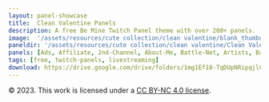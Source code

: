 ```yaml
---
layout: panel-showcase
title:  Clean Valentine Panels
description: A free Be Mine Twitch Panel theme with over 200+ panels.
image:  '/assets/resources/cute collection/clean valentine/blank_thumbnail.png'
paneldir: '/assets/resources/cute collection/clean valentine/Clean Valentine_'
panels: [Ads, Affiliate, 2nd-Channel, About-Me, Battle-Net, Artists, Background, ArtStation, Birthday, BTTV, Calendar, Blog, Charity, Chat-Rules, Clips, Channel-Points, Emotes, Fanmail, Donate, Editor, Friends, Games, Gear, FAQ, Hardware, Hive, Hall-of-Fame, Hall-of-Shame, Ko-Fi, Languages, Leaderboard, Links, Music, Mastadon, Merch, Mods, New-Channel, P.O, Partners, My-Shop, Sponsorships, Subscribe, Support, TikTok, Perks, Playlist, Pronouns, Rules]
tags: [free, twitch-panels, livestreaming]
download: https://drive.google.com/drive/folders/1mg1Ef18-TqDUpNRipqjlCdMkuSNZ7r0S?usp=share_link
---
```


© 2023. This work is licensed under a [CC BY-NC 4.0 license](https://creativecommons.org/licenses/by-nc/4.0/). 